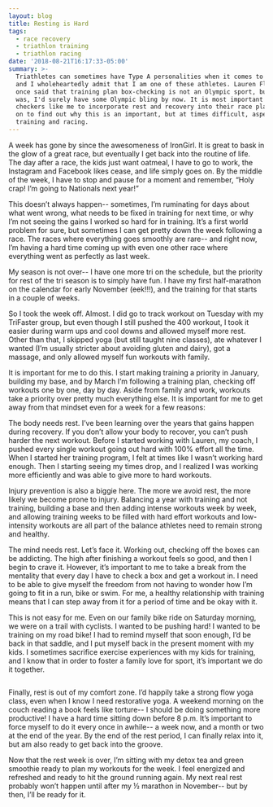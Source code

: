 ```yaml
---
layout: blog
title: Resting is Hard
tags:
  - race recovery
  - triathlon training
  - triathlon racing
date: '2018-08-21T16:17:33-05:00'
summary: >-
  Triathletes can sometimes have Type A personalities when it comes to workouts,
  and I wholeheartedly admit that I am one of these athletes. Lauren Fleshman
  once said that training plan box-checking is not an Olympic sport, but if it
  was, I'd surely have some Olympic bling by now. It is most important for box
  checkers like me to incorporate rest and recovery into their race plan. Read
  on to find out why this is an important, but at times difficult, aspect of
  training and racing.
---
```

A week has gone by since the awesomeness of IronGirl. It is great to bask in the glow of a great race, but eventually I get back into the routine of life. The day after a race, the kids just want oatmeal, I have to go to work, the Instagram and Facebook likes cease, and life simply goes on. By the middle of the week, I have to stop and pause for a moment and remember, “Holy crap! I’m going to Nationals next year!”



This doesn’t always happen-- sometimes, I’m ruminating for days about what went wrong, what needs to be fixed in training for next time, or why I’m not seeing the gains I worked so hard for in training. It’s a first world problem for sure, but sometimes I can get pretty down the week following a race. The races where everything goes smoothly are rare-- and right now, I’m having a hard time coming up with even one other race where everything went as perfectly as last week. 



My season is not over-- I have one more tri on the schedule, but the priority for rest of the tri season is to simply have fun. I have my first half-marathon on the calendar for early November (eek!!!), and the training for that starts in a couple of weeks. 



So I took the week off. Almost. I did go to track workout on Tuesday with my TriFaster group, but even though I still pushed the 400 workout, I took it easier during warm ups and cool downs and allowed myself more rest. Other than that, I skipped yoga (but still taught nine classes), ate whatever I wanted (I’m usually stricter about avoiding gluten and dairy), got a massage, and only allowed myself fun workouts with family. 



It is important for me to do this. I start making training a priority in January, building my base, and by March I’m following a training plan, checking off workouts one by one, day by day. Aside from family and work, workouts take a priority over pretty much everything else. It is important for me to get away from that mindset even for a week for a few reasons:



The body needs rest. I’ve been learning over the years that gains happen during recovery. If you don’t allow your body to recover, you can’t push harder the next workout. Before I started working with Lauren, my coach, I pushed every single workout going out hard with 100% effort all the time. When I started her training program, I felt at times like I wasn’t working hard enough. Then I starting seeing my times drop, and I realized I was working more efficiently and was able to give more to hard workouts. 

Injury prevention is also a biggie here. The more we avoid rest, the more likely we become prone to injury. Balancing a year with training and not training, building a base and then adding intense workouts week by week, and allowing training weeks to be filled with hard effort workouts and low-intensity workouts are all part of the balance athletes need to remain strong and healthy. 

The mind needs rest. Let’s face it. Working out, checking off the boxes can be addicting. The high after finishing a workout feels so good, and then I begin to crave it. However, it’s important to me to take a break from the mentality that every day I have to check a box and get a workout in. I need to be able to give myself the freedom from not having to wonder how I’m going to fit in a run, bike or swim. For me, a healthy relationship with training means that I can step away from it for a period of time and be okay with it. 



This is not easy for me. Even on our family bike ride on Saturday morning, we were on a trail with cyclists. I wanted to be pushing hard! I wanted to be training on my road bike! I had to remind myself that soon enough, I’d be back in that saddle, and I put myself back in the present moment with my kids. I sometimes sacrifice exercise experiences with my kids for training, and I know that in order to foster a family love for sport, it’s important we do it together. 

![]()



Finally, rest is out of my comfort zone. I’d happily take a strong flow yoga class, even when I know I need restorative yoga. A weekend morning on the couch reading a book feels like torture-- I should be doing something more productive! I have a hard time sitting down before 8 p.m. It’s important to force myself to do it every once in awhile-- a week now, and a month or two at the end of the year. By the end of the rest period, I can finally relax into it, but am also ready to get back into the groove. 



Now that the rest week is over, I’m sitting with my detox tea and green smoothie ready to plan my workouts for the week. I feel energized and refreshed and ready to hit the ground running again. My next real rest probably won’t happen until after my ½ marathon in November-- but by then, I’ll be ready for it.
